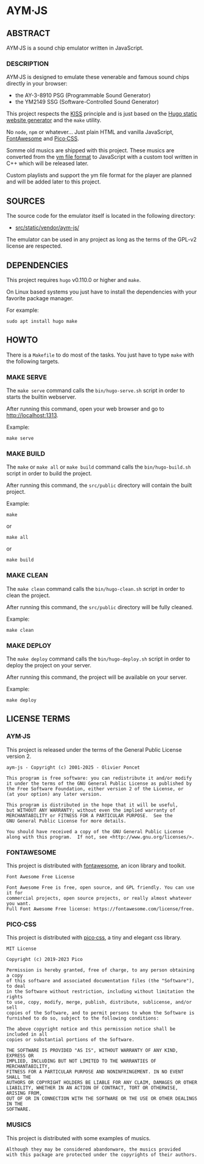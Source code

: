 # AYM·JS

## ABSTRACT

AYM·JS is a sound chip emulator written in JavaScript.

### DESCRIPTION

AYM·JS is designed to emulate these venerable and famous sound chips directly in your browser:

  - the AY-3-8910 PSG (Programmable Sound Generator)
  - the YM2149 SSG (Software-Controlled Sound Generator)

This project respects the [KISS](https://en.wikipedia.org/wiki/KISS_principle) principle and is just based on the [Hugo static website generator](https://gohugo.io) and the `make` utility.

No `node`, `npm` or whatever... Just plain HTML and vanilla JavaScript, [FontAwesome](https://fontawesome.com/) and [Pico·CSS](https://picocss.com/).

Somme old musics are shipped with this project. These musics are converted from the [ym file format](http://leonard.oxg.free.fr/ymformat.html) to JavaScript with a custom tool written in C++ which will be released later.

Custom playlists and support the ym file format for the player are planned and will be added later to this project.

## SOURCES

The source code for the emulator itself is located in the following directory:

  - [src/static/vendor/aym-js/](src/static/vendor/aym-js/)

The emulator can be used in any project as long as the terms of the GPL-v2 license are respected.

## DEPENDENCIES

This project requires `hugo` v0.110.0 or higher and `make`.

On Linux based systems you just have to install the dependencies with your favorite package manager.

For example:

```
sudo apt install hugo make
```

## HOWTO

There is a `Makefile` to do most of the tasks. You just have to type `make` with the following targets.

### MAKE SERVE

The `make serve` command calls the `bin/hugo-serve.sh` script in order to starts the builtin webserver.

After running this command, open your web browser and go to [http://localhost:1313](http://localhost:1313).

Example:

```
make serve
```

### MAKE BUILD

The `make` or `make all` or `make build` command calls the `bin/hugo-build.sh` script in order to build the project.

After running this command, the `src/public` directory will contain the built project.

Example:

```
make
```

or

```
make all
```

or

```
make build
```

### MAKE CLEAN

The `make clean` command calls the `bin/hugo-clean.sh` script in order to clean the project.

After running this command, the `src/public` directory will be fully cleaned.

Example:

```
make clean
```

### MAKE DEPLOY

The `make deploy` command calls the `bin/hugo-deploy.sh` script in order to deploy the project on your server.

After running this command, the project will be available on your server.

Example:

```
make deploy
```

## LICENSE TERMS

### AYM·JS

This project is released under the terms of the General Public License version 2.

```
aym-js - Copyright (c) 2001-2025 - Olivier Poncet

This program is free software: you can redistribute it and/or modify
it under the terms of the GNU General Public License as published by
the Free Software Foundation, either version 2 of the License, or
(at your option) any later version.

This program is distributed in the hope that it will be useful,
but WITHOUT ANY WARRANTY; without even the implied warranty of
MERCHANTABILITY or FITNESS FOR A PARTICULAR PURPOSE.  See the
GNU General Public License for more details.

You should have received a copy of the GNU General Public License
along with this program.  If not, see <http://www.gnu.org/licenses/>.
```

### FONTAWESOME

This project is distributed with [fontawesome](https://fontawesome.com/), an icon library and toolkit.

```
Font Awesome Free License

Font Awesome Free is free, open source, and GPL friendly. You can use it for
commercial projects, open source projects, or really almost whatever you want.
Full Font Awesome Free license: https://fontawesome.com/license/free.
```

### PICO·CSS

This project is distributed with [pico·css](https://picocss.com/), a tiny and elegant css library.

```
MIT License

Copyright (c) 2019-2023 Pico

Permission is hereby granted, free of charge, to any person obtaining a copy
of this software and associated documentation files (the "Software"), to deal
in the Software without restriction, including without limitation the rights
to use, copy, modify, merge, publish, distribute, sublicense, and/or sell
copies of the Software, and to permit persons to whom the Software is
furnished to do so, subject to the following conditions:

The above copyright notice and this permission notice shall be included in all
copies or substantial portions of the Software.

THE SOFTWARE IS PROVIDED "AS IS", WITHOUT WARRANTY OF ANY KIND, EXPRESS OR
IMPLIED, INCLUDING BUT NOT LIMITED TO THE WARRANTIES OF MERCHANTABILITY,
FITNESS FOR A PARTICULAR PURPOSE AND NONINFRINGEMENT. IN NO EVENT SHALL THE
AUTHORS OR COPYRIGHT HOLDERS BE LIABLE FOR ANY CLAIM, DAMAGES OR OTHER
LIABILITY, WHETHER IN AN ACTION OF CONTRACT, TORT OR OTHERWISE, ARISING FROM,
OUT OF OR IN CONNECTION WITH THE SOFTWARE OR THE USE OR OTHER DEALINGS IN THE
SOFTWARE.
```

### MUSICS

This project is distributed with some examples of musics.

```
Although they may be considered abandonware, the musics provided
with this package are protected under the copyrights of their authors.
```

